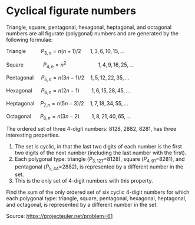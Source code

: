 # Cyclical figurate numbers
Triangle, square, pentagonal, hexagonal, heptagonal, and octagonal numbers are all figurate (polygonal) numbers and are generated by the following formulae:

$\text{Triangle} \quad \quad \ \ P_{3,n}=n(n+1)/2 \quad \ \ 1, 3, 6, 10, 15, \dots$

$\text{Square} \quad \quad \quad \ P_{4,n}=n^2 \quad \quad \quad \quad \quad \ 1, 4, 9, 16, 25, \dots$

$\text{Pentagonal} \quad\  P_{5,n}=n(3n−1)/2 \quad 1, 5, 12, 22, 35, \dots$

$\text{Hexagonal} \quad\ \  P_{6,n}=n(2n−1) \quad \quad 1, 6, 15, 28, 45, \dots$

$\text{Heptagonal} \quad P_{7,n}=n(5n−3)/2 \quad 1, 7, 18, 34, 55, \dots$

$\text{Octagonal} \quad\ \ P_{8,n}=n(3n−2) \quad \quad 1, 8, 21, 40, 65, \dots$

The ordered set of three 4-digit numbers: 8128, 2882, 8281, has three interesting properties.

1. The set is cyclic, in that the last two digits of each number is the first two digits of the next number (including the last number with the first).
1. Each polygonal type: triangle ($P_{3,127}$=8128), square ($P_{4,91}$=8281), and pentagonal ($P_{5,44}$=2882), is represented by a different number in the set.
1. This is the only set of 4-digit numbers with this property.

Find the sum of the only ordered set of six cyclic 4-digit numbers for which each polygonal type: triangle, square, pentagonal, hexagonal, heptagonal, and octagonal, is represented by a different number in the set.

Source: https://projecteuler.net/problem=61
